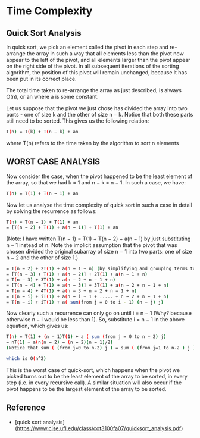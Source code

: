 # Time Complexity

## Quick Sort Analysis

In quick sort, we pick an element called the pivot in each step and re-arrange the array in such a way that all elements less than the pivot now appear to the left of the pivot, and all elements larger than the pivot appear on the right side of the pivot. In all subsequent iterations of the sorting algorithm, the position of this pivot will remain unchanged, because it has been put in its correct place.

The total time taken to re-arrange the array as just described, is always O(n), or an where a is some constant.

Let us suppose that the pivot we just chose has divided the array into two parts - one of size k and the other of size n − k. Notice that both these parts still need to be sorted. This gives us the following relation:

```bash
T(n) = T(k) + T(n − k) + an
```

where T(n) refers to the time taken by the algorithm to sort n elements


## WORST CASE ANALYSIS

Now consider the case, when the pivot happened to be the least element of the array, so that we had k = 1 and n − k = n − 1. In such a case, we have:

```bash
T(n) = T(1) + T(n − 1) + an
```

Now let us analyse the time complexity of quick sort in such a case in detail by solving the recurrence as follows:

```bash
T(n) = T(n − 1) + T(1) + an
= [T(n − 2) + T(1) + a(n − 1)] + T(1) + an
```

(Note: I have written T(n − 1) = T(1) + T(n − 2) + a(n − 1) by just substituting n − 1 instead of n. Note the implicit assumption that the pivot that was chosen divided the original subarray of size n − 1 into two parts: one of size n − 2 and the other of size 1.)

```bash
= T(n − 2) + 2T(1) + a(n − 1 + n) (by simplifying and grouping terms together)
= [T(n − 3) + T(1) + a(n − 2)] + 2T(1) + a(n − 1 + n)
= T(n − 3) + 3T(1) + a(n − 2 + n − 1 + n)
= [T(n − 4) + T(1) + a(n − 3)] + 3T(1) + a(n − 2 + n − 1 + n)
= T(n − 4) + 4T(1) + a(n − 3 + n − 2 + n − 1 + n)
= T(n − i) + iT(1) + a(n − i + 1 + ..... + n − 2 + n − 1 + n)
= T(n − i) + iT(1) + a( sum(from j = 0 to i - 1) (n − j) j)
```

Now clearly such a recurrence can only go on until i = n − 1 (Why? because otherwise n − i would be less than 1). So, substitute i = n − 1 in the above equation, which gives us:

```bash
T(n) = T(1) + (n − 1)T(1) + a ( sum (from j = 0 to n − 2) j)
= nT(1) + a(n(n − 2) − (n − 2)(n − 1)/2)
(Notice that sum ( (from j=0 to n-2) j ) = sum ( (from j=1 to n-2 ) j ) = (n − 2)(n − 1)/2 )

which is O(n^2)
```

This is the worst case of quick-sort, which happens when the pivot we picked turns out to be the least element of the array to be sorted, in every step (i.e. in every recursive call). A similar situation will also occur if the pivot happens to be the largest element of the array to be sorted.



## Reference
 - [quick sort analysis] (https://www.cise.ufl.edu/class/cot3100fa07/quicksort_analysis.pdf)
